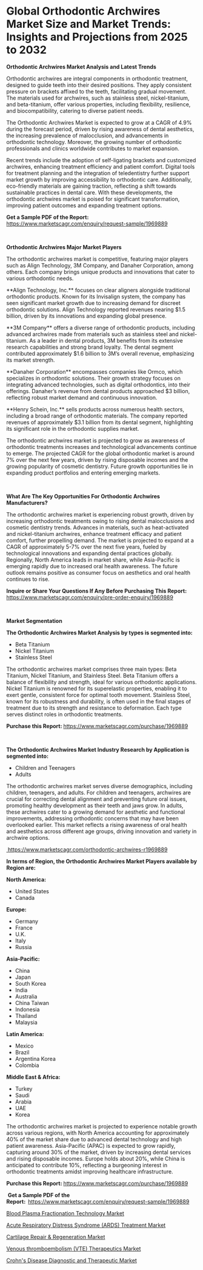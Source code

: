 <p><h1>Global Orthodontic Archwires Market Size and Market Trends: Insights and Projections from 2025 to 2032</h1></p><p><strong>Orthodontic Archwires Market Analysis and Latest Trends</strong></p>
<p><p>Orthodontic archwires are integral components in orthodontic treatment, designed to guide teeth into their desired positions. They apply consistent pressure on brackets affixed to the teeth, facilitating gradual movement. The materials used for archwires, such as stainless steel, nickel-titanium, and beta-titanium, offer various properties, including flexibility, resilience, and biocompatibility, catering to diverse patient needs.</p><p>The Orthodontic Archwires Market is expected to grow at a CAGR of 4.9% during the forecast period, driven by rising awareness of dental aesthetics, the increasing prevalence of malocclusion, and advancements in orthodontic technology. Moreover, the growing number of orthodontic professionals and clinics worldwide contributes to market expansion. </p><p>Recent trends include the adoption of self-ligating brackets and customized archwires, enhancing treatment efficiency and patient comfort. Digital tools for treatment planning and the integration of teledentistry further support market growth by improving accessibility to orthodontic care. Additionally, eco-friendly materials are gaining traction, reflecting a shift towards sustainable practices in dental care. With these developments, the orthodontic archwires market is poised for significant transformation, improving patient outcomes and expanding treatment options.</p></p>
<p><strong>Get a Sample PDF of the Report:&nbsp;</strong> <a href="https://www.marketscagr.com/enquiry/request-sample/1969889?utm_campaign=2106&utm_medium=2&utm_source=Github&utm_content=ia&utm_term=03032025&utm_id=orthodontic-archwires">https://www.marketscagr.com/enquiry/request-sample/1969889</a></p>
<p>&nbsp;</p>
<p><strong>Orthodontic Archwires Major Market Players</strong></p>
<p><p>The orthodontic archwires market is competitive, featuring major players such as Align Technology, 3M Company, and Danaher Corporation, among others. Each company brings unique products and innovations that cater to various orthodontic needs.</p><p>**Align Technology, Inc.** focuses on clear aligners alongside traditional orthodontic products. Known for its Invisalign system, the company has seen significant market growth due to increasing demand for discreet orthodontic solutions. Align Technology reported revenues nearing $1.5 billion, driven by its innovations and expanding global presence.</p><p>**3M Company** offers a diverse range of orthodontic products, including advanced archwires made from materials such as stainless steel and nickel-titanium. As a leader in dental products, 3M benefits from its extensive research capabilities and strong brand loyalty. The dental segment contributed approximately $1.6 billion to 3M’s overall revenue, emphasizing its market strength.</p><p>**Danaher Corporation** encompasses companies like Ormco, which specializes in orthodontic solutions. Their growth strategy focuses on integrating advanced technologies, such as digital orthodontics, into their offerings. Danaher’s revenue from dental products approached $3 billion, reflecting robust market demand and continuous innovation.</p><p>**Henry Schein, Inc.** sells products across numerous health sectors, including a broad range of orthodontic materials. The company reported revenues of approximately $3.1 billion from its dental segment, highlighting its significant role in the orthodontic supplies market.</p><p>The orthodontic archwires market is projected to grow as awareness of orthodontic treatments increases and technological advancements continue to emerge. The projected CAGR for the global orthodontic market is around 7% over the next few years, driven by rising disposable incomes and the growing popularity of cosmetic dentistry. Future growth opportunities lie in expanding product portfolios and entering emerging markets.</p></p>
<p>&nbsp;</p>
<p><strong>What Are The Key Opportunities For Orthodontic Archwires Manufacturers?</strong></p>
<p><p>The orthodontic archwires market is experiencing robust growth, driven by increasing orthodontic treatments owing to rising dental malocclusions and cosmetic dentistry trends. Advances in materials, such as heat-activated and nickel-titanium archwires, enhance treatment efficacy and patient comfort, further propelling demand. The market is projected to expand at a CAGR of approximately 5-7% over the next five years, fueled by technological innovations and expanding dental practices globally. Regionally, North America leads in market share, while Asia-Pacific is emerging rapidly due to increased oral health awareness. The future outlook remains positive as consumer focus on aesthetics and oral health continues to rise.</p></p>
<p><strong>Inquire or Share Your Questions If Any Before Purchasing This Report:</strong> <a href="https://www.marketscagr.com/enquiry/pre-order-enquiry/1969889?utm_campaign=2106&utm_medium=2&utm_source=Github&utm_content=ia&utm_term=03032025&utm_id=orthodontic-archwires">https://www.marketscagr.com/enquiry/pre-order-enquiry/1969889</a></p>
<p>&nbsp;</p>
<p><strong>Market Segmentation</strong></p>
<p><strong>The Orthodontic Archwires Market Analysis by types is segmented into:</strong></p>
<p><ul><li>Beta Titanium</li><li>Nickel Titanium</li><li>Stainless Steel</li></ul></p>
<p><p>The orthodontic archwires market comprises three main types: Beta Titanium, Nickel Titanium, and Stainless Steel. Beta Titanium offers a balance of flexibility and strength, ideal for various orthodontic applications. Nickel Titanium is renowned for its superelastic properties, enabling it to exert gentle, consistent force for optimal tooth movement. Stainless Steel, known for its robustness and durability, is often used in the final stages of treatment due to its strength and resistance to deformation. Each type serves distinct roles in orthodontic treatments.</p></p>
<p><strong>Purchase this Report:&nbsp;</strong><a href="https://www.marketscagr.com/purchase/1969889?utm_campaign=2106&utm_medium=2&utm_source=Github&utm_content=ia&utm_term=03032025&utm_id=orthodontic-archwires">https://www.marketscagr.com/purchase/1969889</a></p>
<p>&nbsp;</p>
<p><strong>The Orthodontic Archwires Market Industry Research by Application is segmented into:</strong></p>
<p><ul><li>Children and Teenagers</li><li>Adults</li></ul></p>
<p><p>The orthodontic archwires market serves diverse demographics, including children, teenagers, and adults. For children and teenagers, archwires are crucial for correcting dental alignment and preventing future oral issues, promoting healthy development as their teeth and jaws grow. In adults, these archwires cater to a growing demand for aesthetic and functional improvements, addressing orthodontic concerns that may have been overlooked earlier. This market reflects a rising awareness of oral health and aesthetics across different age groups, driving innovation and variety in archwire options.</p></p>
<p><a href="https://www.marketscagr.com/orthodontic-archwires-r1969889?utm_campaign=2106&utm_medium=2&utm_source=Github&utm_content=ia&utm_term=03032025&utm_id=orthodontic-archwires">&nbsp;https://www.marketscagr.com/orthodontic-archwires-r1969889</a></p>
<p><strong>In terms of Region, the Orthodontic Archwires Market Players available by Region are:</strong></p>
<p>
    <p> <strong> North America: </strong>
        <ul>
            <li>United States</li>
            <li>Canada</li>
        </ul>
        </p> 
    <p> <strong> Europe: </strong>
        <ul>
            <li>Germany</li>
            <li>France</li>
            <li>U.K.</li>
            <li>Italy</li>
            <li>Russia</li>
        </ul>
        </p> 
    <p> <strong> Asia-Pacific: </strong>
        <ul>
            <li>China</li>
            <li>Japan</li>
            <li>South Korea</li>
            <li>India</li>
            <li>Australia</li>
            <li>China Taiwan</li>
            <li>Indonesia</li>
            <li>Thailand</li>
            <li>Malaysia</li>
        </ul>
        </p> 
    <p> <strong> Latin America: </strong>
        <ul>
            <li>Mexico</li>
            <li>Brazil</li>
            <li>Argentina Korea</li>
            <li>Colombia</li>
        </ul>
        </p> 
    <p> <strong> Middle East & Africa: </strong>
        <ul>
            <li>Turkey</li>
            <li>Saudi</li>
            <li>Arabia</li>
            <li>UAE</li>
            <li>Korea</li>
        </ul>
    </p>
    </p>
<p><p>The orthodontic archwires market is projected to experience notable growth across various regions, with North America accounting for approximately 40% of the market share due to advanced dental technology and high patient awareness. Asia-Pacific (APAC) is expected to grow rapidly, capturing around 30% of the market, driven by increasing dental services and rising disposable incomes. Europe holds about 20%, while China is anticipated to contribute 10%, reflecting a burgeoning interest in orthodontic treatments amidst improving healthcare infrastructure.</p></p>
<p><strong>Purchase this Report: </strong><a href="https://www.marketscagr.com/purchase/1969889?utm_campaign=2106&utm_medium=2&utm_source=Github&utm_content=ia&utm_term=03032025&utm_id=orthodontic-archwires">https://www.marketscagr.com/purchase/1969889</a></p>
<p>&nbsp;<strong>Get a Sample PDF of the Report:&nbsp;&nbsp;</strong><a href="https://www.marketscagr.com/enquiry/request-sample/1969889?utm_campaign=2106&utm_medium=2&utm_source=Github&utm_content=ia&utm_term=03032025&utm_id=orthodontic-archwires">https://www.marketscagr.com/enquiry/request-sample/1969889</a></p>
<p><strong></strong></p>
<p><p><a href="https://github.com/tashiafun920/Market-Research-Report-List-1/blob/main/blood-plasma-fractionation-technology-market.md?utm_campaign=2106&utm_medium=2&utm_source=Github&utm_content=ia&utm_term=03032025&utm_id=orthodontic-archwires">Blood Plasma Fractionation Technology Market</a></p><p><a href="https://github.com/toldenargelia86/Market-Research-Report-List-1/blob/main/acute-respiratory-distress-syndrome-ards-treatment-market.md?utm_campaign=2106&utm_medium=2&utm_source=Github&utm_content=ia&utm_term=03032025&utm_id=orthodontic-archwires">Acute Respiratory Distress Syndrome (ARDS) Treatment Market</a></p><p><a href="https://github.com/comasnickie/Market-Research-Report-List-1/blob/main/cartilage-repair-regeneration-market.md?utm_campaign=2106&utm_medium=2&utm_source=Github&utm_content=ia&utm_term=03032025&utm_id=orthodontic-archwires">Cartilage Repair & Regeneration Market</a></p><p><a href="https://github.com/wileonie19657/Market-Research-Report-List-1/blob/main/venous-thromboembolism-vte-therapeutics-market.md?utm_campaign=2106&utm_medium=2&utm_source=Github&utm_content=ia&utm_term=03032025&utm_id=orthodontic-archwires">Venous thromboembolism (VTE) Therapeutics Market</a></p><p><a href="https://github.com/mcfred89/Market-Research-Report-List-1/blob/main/crohns-disease-diagnostic-and-therapeutic-market.md?utm_campaign=2106&utm_medium=2&utm_source=Github&utm_content=ia&utm_term=03032025&utm_id=orthodontic-archwires">Crohn's Disease Diagnostic and Therapeutic Market</a></p></p>